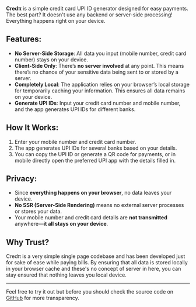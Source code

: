 **Credπ** is a simple credit card UPI ID generator designed for easy payments. The best part? It doesn't use any backend or server-side processing! Everything happens right on your device.

## Features:

- **No Server-Side Storage**: All data you input (mobile number, credit card number) stays on your device.
- **Client-Side Only**: There’s **no server involved** at any point. This means there’s no chance of your sensitive data being sent to or stored by a server.
- **Completely Local**: The application relies on your browser’s local storage for temporarily caching your information. This ensures all data remains on your device.
- **Generate UPI IDs**: Input your credit card number and mobile number, and the app generates UPI IDs for different banks.

## How It Works:

1. Enter your mobile number and credit card number.
2. The app generates UPI IDs for several banks based on your details.
3. You can copy the UPI ID or generate a QR code for payments, or in mobile directly open the preferred UPI app with the details filled in.

## Privacy:

- Since **everything happens on your browser**, no data leaves your device.
- **No SSR (Server-Side Rendering)** means no external server processes or stores your data.
- Your mobile number and credit card details are **not transmitted** anywhere—**it all stays on your device**.

## Why Trust?

Credπ is a very simple single page codebase and has been developed just for sake of ease while paying bills. By ensuring that all data is stored locally in your browser cache and these's no concept of server in here, you can stay ensured that nothing leaves you local device.

---

Feel free to try it out but before you should check the source code on [GitHub](https://github.com/somritdasgupta/cred-pi) for more transparency.
